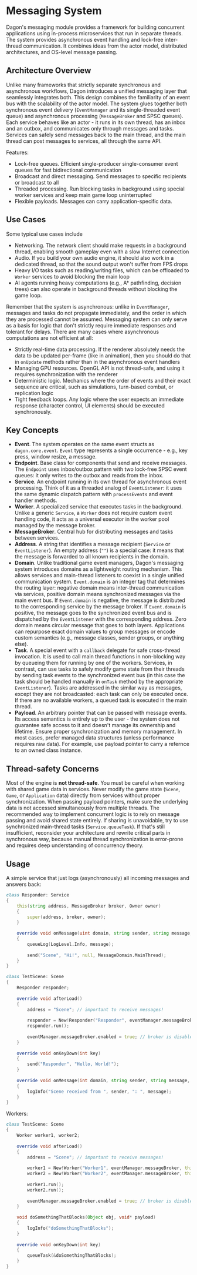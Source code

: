 # Messaging System

Dagon's messaging module provides a framework for building concurrent applications using in-process microservices that run in separate threads. The system provides asynchronous event handling and lock-free inter-thread communication. It combines ideas from the actor model, distributed architectures, and OS-level message passing.

## Architecture Overview
Unlike many frameworks that strictly separate synchronous and asynchronous workflows, Dagon introduces a unified messaging layer that seamlessly integrates both. This design combines the familiarity of an event bus with the scalability of the actor model. The system glues together both synchronous event delivery (`EventManager` and its single-threaded event queue) and asynchronous processing (`MessageBroker` and SPSC queues). Each service behaves like an actor - it runs in its own thread, has an inbox and an outbox, and communicates only through messages and tasks. Services can safely send messages back to the main thread, and the main thread can post messages to services, all through the same API.

Features:
- Lock-free queues. Efficient single-producer single-consumer event queues for fast bidirectional communication
- Broadcast and direct messaging. Send messages to specific recipients or broadcast to all
- Threaded processing. Run blocking tasks in background using special worker services and keep main game loop uninterrupted
- Flexible payloads. Messages can carry application-specific data.

## Use Cases
Some typical use cases include
- Networking. The network client should make requests in a background thread, enabling smooth gameplay even with a slow Internet connection
- Audio. If you build your own audio engine, it should also work in a dedicated thread, so that the sound output won't suffer from FPS drops
- Heavy I/O tasks such as reading/writing files, which can be offloaded to `Worker` services to avoid blocking the main loop
- AI agents running heavy computations (e.g., A* pathfinding, decision trees) can also operate in background threads without blocking the game loop.

Remember that the system is asynchronous: unlike in `EventManager`, messages and tasks do not propagate immediately, and the order in which they are processed cannot be assumed. Messaging system can only serve as a basis for logic that don't strictly require immediate responses and tolerant for delays. There are many cases where asynchronous computations are not efficient at all:
- Strictly real-time data processing. If the renderer absolutely needs the data to be updated per-frame (like in animation), then you should do that in `onUpdate` methods rather than in the asynchronous event handlers
- Managing GPU resources. OpenGL API is not thread-safe, and using it requires synchronization with the renderer
- Deterministic logic. Mechanics where the order of events and their exact sequence are critical, such as simulations, turn-based combat, or replication logic
- Tight feedback loops. Any logic where the user expects an immediate response (character control, UI elements) should be executed synchronously.

## Key Concepts
- **Event**. The system operates on the same event structs as `dagon.core.event`. `Event` type represents a single occurrence - e.g., key press, window resize, a message.
- **Endpoint**. Base class for components that send and receive messages. The `Endpoint` uses inbox/outbox pattern with two lock-free SPSC event queues: it only writes to the outbox and reads from the inbox.
- **Service**. An endpoint running in its own thread for asynchronous event processing. Think of it as a threaded analog of `EventListener`: it uses the same dynamic dispatch pattern with `processEvents` and event handler methods.
- **Worker**. A specialized service that executes tasks in the background. Unlike a generic `Service`, a `Worker` does not require custom event handling code, it acts as a universal executor in the worker pool managed by the message broker.
- **MessageBroker**. Central hub for distributing messages and tasks between services.
- **Address**. A string that identifies a message recipient (`Service` or `EventListener`). An empty address (`""`) is a special case: it means that the message is forwarded to all known recipients in the domain.
- **Domain**. Unlike traditional game event managers, Dagon's messaging system introduces domains as a lightweight routing mechanism. This allows services and main-thread listeners to coexist in a single unified communication system. `Event.domain` is an integer tag that determines the routing layer: negative domain means inter-thread communication via services, positive domain means synchronized messages via the main event bus. If `Event.domain` is negative, the message is distributed to the corresponding service by the message broker. If `Event.domain` is positive, the message goes to the synchronized event bus and is dispatched by the `EventListener` with the corresponding address. Zero domain means circular message that goes to both layers. Applications can repurpose exact domain values to group messages or encode custom semantics (e.g., message classes, sender groups, or anything else).
- **Task**. A special event with a `callback` delegate for safe cross-thread invocation. It is used to call main thread functions in non-blocking way by queueing them for running by one of the workers. Services, in contrast, can use tasks to safely modify game state from their threads by sending task events to the synchronized event bus (in this case the task should be handled manually in `onTask` method by the appropriate `EventListener`). Tasks are addressed in the similar way as messages, except they are not broadcasted: each task can only be executed once. If there are no available workers, a queued task is executed in the main thread.
- **Payload**. An arbitrary pointer that can be passed with message events. Its access semantics is entirely up to the user - the system does not guarantee safe access to it and doesn't manage its ownership and lifetime. Ensure proper synchronization and memory management. In most cases, prefer managed data structures (unless performance requires raw data). For example, use payload pointer to carry a refernce to an owned class instance.

## Thread-safety Concerns
Most of the engine is **not thread-safe**. You must be careful when working with shared game data in services. Never modify the game state (`Scene`, `Game`, or `Application` data) directly from services without proper synchronization. When passing payload pointers, make sure the underlying data is not accessed simultaneously from multiple threads. The recommended way to implement concurrent logic is to rely on message passing and avoid shared state entirely. If sharing is unavoidable, try to use synchronized main-thread tasks (`Service.queueTask`). If that's still insufficient, reconsider your architecture and rewrite critical parts in synchronous way, because manual thread synchronization is error-prone and requires deep understanding of concurrency theory.

## Usage
A simple service that just logs (asynchronously) all incoming messages and answers back:

```d
class Responder: Service
{
    this(string address, MessageBroker broker, Owner owner)
    {
        super(address, broker, owner);
    }
    
    override void onMessage(uint domain, string sender, string message, void* payload)
    {
        queueLog(LogLevel.Info, message);
        
        send("Scene", "Hi!", null, MessageDomain.MainThread);
    }
}

class TestScene: Scene
{
    Responder responder;
    
    override void afterLoad()
    {
        address = "Scene"; // important to receive messages!
        
        responder = New!Responder("Responder", eventManager.messageBroker, this);
        responder.run();
        
        eventManager.messageBroker.enabled = true; // broker is disabled by default for optimization
    }
    
    override void onKeyDown(int key)
    {
        send("Responder", "Hello, World!");
    }
    
    override void onMessage(int domain, string sender, string message, void* payload)
    {
        logInfo("Scene received from ", sender, ": ", message);
    }
}
```

Workers:

```d
class TestScene: Scene
{
    Worker worker1, worker2;
    
    override void afterLoad()
    {
        address = "Scene"; // important to receive messages!
        
        worker1 = New!Worker("Worker1", eventManager.messageBroker, this);
        worker2 = New!Worker("Worker2", eventManager.messageBroker, this);
        
        worker1.run();
        worker2.run();
        
        eventManager.messageBroker.enabled = true; // broker is disabled by default for optimization
    }
    
    void doSomethingThatBlocks(Object obj, void* payload)
    {
        logInfo("doSomethingThatBlocks");
    }
    
    override void onKeyDown(int key)
    {
        queueTask(&doSomethingThatBlocks);
    }
}
```
